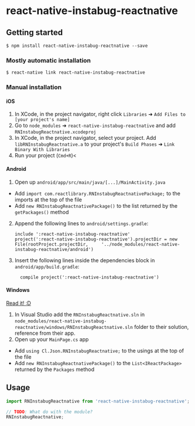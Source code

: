 
# react-native-instabug-reactnative

## Getting started

`$ npm install react-native-instabug-reactnative --save`

### Mostly automatic installation

`$ react-native link react-native-instabug-reactnative`

### Manual installation


#### iOS

1. In XCode, in the project navigator, right click `Libraries` ➜ `Add Files to [your project's name]`
2. Go to `node_modules` ➜ `react-native-instabug-reactnative` and add `RNInstabugReactnative.xcodeproj`
3. In XCode, in the project navigator, select your project. Add `libRNInstabugReactnative.a` to your project's `Build Phases` ➜ `Link Binary With Libraries`
4. Run your project (`Cmd+R`)<

#### Android

1. Open up `android/app/src/main/java/[...]/MainActivity.java`
  - Add `import com.reactlibrary.RNInstabugReactnativePackage;` to the imports at the top of the file
  - Add `new RNInstabugReactnativePackage()` to the list returned by the `getPackages()` method
2. Append the following lines to `android/settings.gradle`:
  	```
  	include ':react-native-instabug-reactnative'
  	project(':react-native-instabug-reactnative').projectDir = new File(rootProject.projectDir, 	'../node_modules/react-native-instabug-reactnative/android')
  	```
3. Insert the following lines inside the dependencies block in `android/app/build.gradle`:
  	```
      compile project(':react-native-instabug-reactnative')
  	```

#### Windows
[Read it! :D](https://github.com/ReactWindows/react-native)

1. In Visual Studio add the `RNInstabugReactnative.sln` in `node_modules/react-native-instabug-reactnative/windows/RNInstabugReactnative.sln` folder to their solution, reference from their app.
2. Open up your `MainPage.cs` app
  - Add `using Cl.Json.RNInstabugReactnative;` to the usings at the top of the file
  - Add `new RNInstabugReactnativePackage()` to the `List<IReactPackage>` returned by the `Packages` method


## Usage
```javascript
import RNInstabugReactnative from 'react-native-instabug-reactnative';

// TODO: What do with the module?
RNInstabugReactnative;
```
  